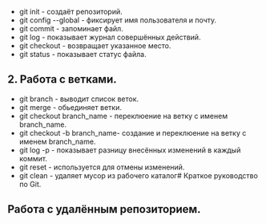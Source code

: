 - git init - создаёт репозиторий.
- git config --global - фиксирует имя пользователя и почту.
- git commit - запоминает файл.
- git log - показывает журнал совершённых действий.
- git checkout - возвращает указанное место.
- git status - показывает статус файла.
## 2. Работа с ветками.
- git branch - выводит список веток.
- git merge - обьединяет ветки.
- git checkout branch_name - переклюение на ветку с именем branch_name.
- git checkout -b branch_name- создание и переклюение на ветку с именем branch_name.
- git log -p - показывает разницу внесённых изменений в каждый коммит.
- git reset - используется для отмены изменений.
- git clean - удаляет мусор из рабочего каталог# Краткое руководство по Git.
## Работа с удалённым репозиторием.